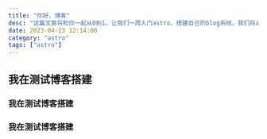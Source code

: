 ```yaml
---
title: "你好，博客"
desc: "这篇文章将和你一起从0到1，让我们一周入门astro，搭建自己的blog系统。我们将从astro的基础知识开始，包括astro的安装、配置、路由等。然后，我们将学习如何使用astro的组件和模板，以及如何使用astro的插件和中间件。最后，我们将学习如何使用astro的API和数据库，以及如何使用astro的部署和发布。"
date: 2023-04-23 12:14:00
category: "astro"
tags: ["astro"]
---
```


## 我在测试博客搭建

### 我在测试博客搭建

### 我在测试博客搭建
